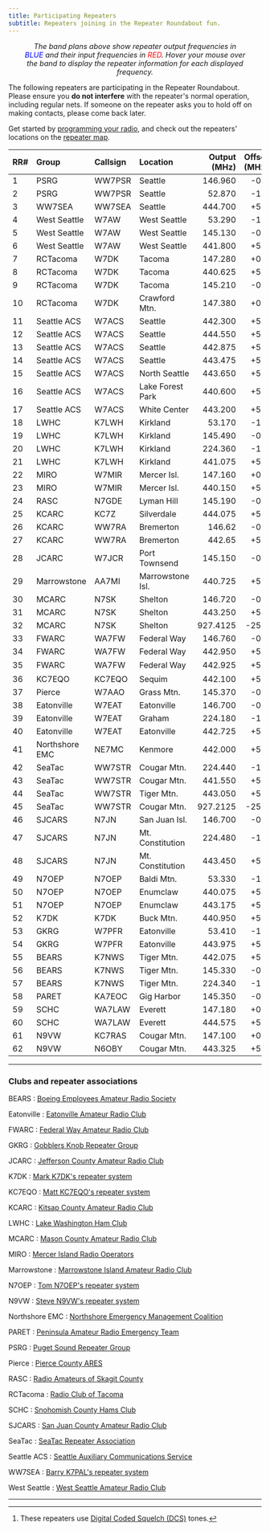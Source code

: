 ```yaml
---
title: Participating Repeaters
subtitle: Repeaters joining in the Repeater Roundabout fun.
---
```


<div id="spectra"></div>

<p style="margin: 5px 2rem; font-size: 0.9rem; text-align:center; font-style: italic;">
The band plans above show repeater output frequencies in <span style="color: blue;">BLUE</span> and
their input frequencies in <span style="color: red;">RED</span>.  Hover your mouse over the band to
display the repeater information for each displayed frequency.
</p>

The following repeaters are participating in the Repeater Roundabout. Please ensure you **do not
interfere** with the repeater's normal operation, including regular nets. If someone on the repeater
asks you to hold off on making contacts, please come back later.

Get started by [programming your radio](/files), and check out the repeaters' locations on the
[repeater map](/map).

| RR#   | Group          | Callsign   | Location         |   Output (MHz) |   Offset (MHz) |   Tone (Hz) |
|:------|:---------------|:-----------|:-----------------|---------------:|---------------:|------------:|
| 1     | PSRG           | WW7PSR     | Seattle          |        146.960 |           -0.6 |       103.5 |
| 2     | PSRG           | WW7PSR     | Seattle          |         52.870 |           -1.7 |       103.5 |
| 3     | WW7SEA         | WW7SEA     | Seattle          |        444.700 |           +5.0 |       103.5 |
| 4     | West Seattle   | W7AW       | West Seattle     |         53.290 |           -1.7 |       100.0 |
| 5     | West Seattle   | W7AW       | West Seattle     |        145.130 |           -0.6 |       103.5 |
| 6     | West Seattle   | W7AW       | West Seattle     |        441.800 |           +5.0 |       141.3 |
| 7     | RCTacoma       | W7DK       | Tacoma           |        147.280 |           +0.6 |       103.5 |
| 8     | RCTacoma       | W7DK       | Tacoma           |        440.625 |           +5.0 |       103.5 |
| 9     | RCTacoma       | W7DK       | Tacoma           |        145.210 |           -0.6 |       141.3 |
| 10    | RCTacoma       | W7DK       | Crawford Mtn.    |        147.380 |           +0.6 |       103.5 |
| 11    | Seattle ACS    | W7ACS      | Seattle          |        442.300 |           +5.0 |       141.3 |
| 12    | Seattle ACS    | W7ACS      | Seattle          |        444.550 |           +5.0 |       141.3 |
| 13    | Seattle ACS    | W7ACS      | Seattle          |        442.875 |           +5.0 |       141.3 |
| 14    | Seattle ACS    | W7ACS      | Seattle          |        443.475 |           +5.0 |       141.3 |
| 15    | Seattle ACS    | W7ACS      | North Seattle    |        443.650 |           +5.0 |       141.3 |
| 16    | Seattle ACS    | W7ACS      | Lake Forest Park |        440.600 |           +5.0 |       141.3 |
| 17    | Seattle ACS    | W7ACS      | White Center     |        443.200 |           +5.0 |       141.3 |
| 18    | LWHC           | K7LWH      | Kirkland         |         53.170 |           -1.7 |       100.0 |
| 19    | LWHC           | K7LWH      | Kirkland         |        145.490 |           -0.6 |       103.5 |
| 20    | LWHC           | K7LWH      | Kirkland         |        224.360 |           -1.6 |       103.5 |
| 21    | LWHC           | K7LWH      | Kirkland         |        441.075 |           +5.0 |       103.5 |
| 22    | MIRO           | W7MIR      | Mercer Isl.      |        147.160 |           +0.6 |       146.2 |
| 23    | MIRO           | W7MIR      | Mercer Isl.      |        440.150 |           +5.0 |       103.5 |
| 24    | RASC           | N7GDE      | Lyman Hill       |        145.190 |           -0.6 |       127.3 |
| 25    | KCARC          | KC7Z       | Silverdale       |        444.075 |           +5.0 |       103.5 |
| 26    | KCARC          | WW7RA      | Bremerton        |         146.62 |           -0.6 |       103.5 |
| 27    | KCARC          | WW7RA      | Bremerton        |         442.65 |           +5.0 |       103.5 |
| 28    | JCARC          | W7JCR      | Port Townsend    |        145.150 |           -0.6 |       114.8 |
| 29    | Marrowstone    | AA7MI      | Marrowstone Isl. |        440.725 |           +5.0 |       114.8 |
| 30    | MCARC          | N7SK       | Shelton          |        146.720 |           -0.6 |       103.5 |
| 31    | MCARC          | N7SK       | Shelton          |        443.250 |           +5.0 |       100.0 |
| 32    | MCARC          | N7SK       | Shelton          |       927.4125 |          -25.0 |       114.8 |
| 33    | FWARC          | WA7FW      | Federal Way      |        146.760 |           -0.6 |       103.5 |
| 34    | FWARC          | WA7FW      | Federal Way      |        442.950 |           +5.0 |       103.5 |
| 35    | FWARC          | WA7FW      | Federal Way      |        442.925 |           +5.0 |  D036[^dcs] |
| 36    | KC7EQO         | KC7EQO     | Sequim           |        442.100 |           +5.0 |       100.0 |
| 37    | Pierce         | W7AAO      | Grass Mtn.       |        145.370 |           -0.6 |       136.5 |
| 38    | Eatonville     | W7EAT      | Eatonville       |        146.700 |           -0.6 |       103.5 |
| 39    | Eatonville     | W7EAT      | Graham           |        224.180 |           -1.6 |       103.5 |
| 40    | Eatonville     | W7EAT      | Eatonville       |        442.725 |           +5.0 |       103.5 |
| 41    | Northshore EMC | NE7MC      | Kenmore          |        442.000 |           +5.0 |       141.3 |
| 42    | SeaTac         | WW7STR     | Cougar Mtn.      |        224.440 |           -1.6 |       103.5 |
| 43    | SeaTac         | WW7STR     | Cougar Mtn.      |        441.550 |           +5.0 |       103.5 |
| 44    | SeaTac         | WW7STR     | Tiger Mtn.       |        443.050 |           +5.0 |       103.5 |
| 45    | SeaTac         | WW7STR     | Cougar Mtn.      |       927.2125 |          -25.0 |       114.8 |
| 46    | SJCARS         | N7JN       | San Juan Isl.    |        146.700 |           -0.6 |       131.8 |
| 47    | SJCARS         | N7JN       | Mt. Constitution |        224.480 |           -1.6 |       103.5 |
| 48    | SJCARS         | N7JN       | Mt. Constitution |        443.450 |           +5.0 |       103.5 |
| 49    | N7OEP          | N7OEP      | Baldi Mtn.       |         53.330 |           -1.7 |       100.0 |
| 50    | N7OEP          | N7OEP      | Enumclaw         |        440.075 |           +5.0 |       103.5 |
| 51    | N7OEP          | N7OEP      | Enumclaw         |        443.175 |           +5.0 |       107.2 |
| 52    | K7DK           | K7DK       | Buck Mtn.        |        440.950 |           +5.0 |       110.9 |
| 53    | GKRG           | W7PFR      | Eatonville       |         53.410 |           -1.7 |       100.0 |
| 54    | GKRG           | W7PFR      | Eatonville       |        443.975 |           +5.0 |       103.5 |
| 55    | BEARS          | K7NWS      | Tiger Mtn.       |        442.075 |           +5.0 |       110.9 |
| 56    | BEARS          | K7NWS      | Tiger Mtn.       |        145.330 |           -0.6 |       179.9 |
| 57    | BEARS          | K7NWS      | Tiger Mtn.       |        224.340 |           -1.6 |       110.9 |
| 58    | PARET          | KA7EOC     | Gig Harbor       |        145.350 |           -0.6 |       103.5 |
| 59    | SCHC           | WA7LAW     | Everett          |        147.180 |           +0.6 |       103.5 |
| 60    | SCHC           | WA7LAW     | Everett          |        444.575 |           +5.0 |       103.5 |
| 61    | N9VW           | KC7RAS     | Cougar Mtn.      |        147.100 |           +0.6 |       123.0 |
| 62    | N9VW           | N6OBY      | Cougar Mtn.      |        443.325 |           +5.0 |       103.5 |

---

### Clubs and repeater associations

BEARS
: [Boeing Employees Amateur Radio Society](https://sites.google.com/site/k7nwsbears/)

Eatonville
: [Eatonville Amateur Radio Club](https://www.qrz.com/db/W7EAT)

FWARC
: [Federal Way Amateur Radio Club](https://fwarc.org/)

GKRG
: [Gobblers Knob Repeater Group](https://www.qrz.com/db/W7PFR)

JCARC
: [Jefferson County Amateur Radio Club](https://w7jcr.wordpress.com/)

K7DK
: [Mark K7DK's repeater system](https://www.qrz.com/db/K7DK)

KC7EQO
: [Matt KC7EQO's repeater system](https://www.qrz.com/db/KC7EQO/R)

KCARC
: [Kitsap County Amateur Radio Club](https://kcarc.org/)

LWHC
: [Lake Washington Ham Club](https://www.lakewashingtonhamclub.org/)

MCARC
: [Mason County Amateur Radio Club](https://mc-arc.org/)

MIRO
: [Mercer Island Radio Operators](https://miro.cmivolunteers.org/)

Marrowstone
: [Marrowstone Island Amateur Radio Club](https://www.qrz.com/db/AA7MI)

N7OEP
: [Tom N7OEP's repeater system](https://www.qrz.com/db/n7oep)

N9VW
: [Steve N9VW's repeater system](https://www.qrz.com/db/n9vw)

Northshore EMC
: [Northshore Emergency Management Coalition](https://www.northshoreemc.com/)

PARET
: [Peninsula Amateur Radio Emergency Team](https://www.gigharbornow.org/event/amateur-radio-emergency-service-ares-peninsula-team-radio-net-visitors-welcome)

PSRG
: [Puget Sound Repeater Group](http://www.psrg.org/)

Pierce
: [Pierce County ARES](http://www.piercecountyares.net)

RASC
: [Radio Amateurs of Skagit County](http://rasconline.com/)

RCTacoma
: [Radio Club of Tacoma](https://w7dk.org/)

SCHC
: [Snohomish County Hams Club](http://www.wa7law.org/)

SJCARS
: [San Juan County Amateur Radio Club](http://sjcars.org)

SeaTac
: [SeaTac Repeater Association](https://seatacra.com/)

Seattle ACS
: [Seattle Auxiliary Communications Service](https://www.seattleacs.org/)

WW7SEA
: [Barry K7PAL's repeater system](https://www.qrz.com/db/WW7SEA)

West Seattle
: [West Seattle Amateur Radio Club](https://w7aw.org/)



---

[^nbfm]: This repeater operates in *narrow-band* FM mode; please use the 12.5 KHz deviation setting on your radio.
[^dcs]: These repeaters use [Digital Coded Squelch (DCS)](https://www.hamradioschool.com/post/get-the-right-signal-tone) tones.

<!-- Load Javascript for Spectrum Display -->
<script type="module" src="./assets/js/spectra-control.js">
</script>
